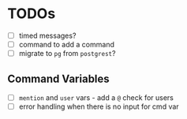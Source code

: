 # TODOs

- [ ] timed messages?
- [ ] command to add a command
- [ ] migrate to `pg` from `postgrest`?

## Command Variables
- [ ] `mention` and `user` vars - add a `@` check for users
- [ ] error handling when there is no input for cmd var
